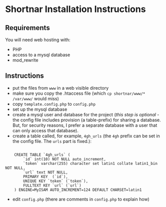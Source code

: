 # Shortnar Installation Instructions

## Requirements

You will need web hosting with: 

* PHP
* access to a mysql database
* mod_rewrite

## Instructions

* put the files from `www` in a web visible directory
 * make sure you copy the .htaccess file (which `cp shortnar/www/* /var/www/` would miss)
* copy `template.config.php` to `config.php`
* set up the mysql database
 * create a mysql user and database for the project (*this step is optional* - the config file includes provision (a table-prefix) for sharing a database.  But, for security reasons, I prefer a separate database with a user that can only access that database).
 * create a table called, for example, `4gh_urls` (the `4gh` prefix can be set in the config file. The `urls` part is fixed.):
<pre><code>
    CREATE TABLE `4gh_urls` (
    	`id` int(10) NOT NULL auto_increment,
    	`token` varchar(255) character set latin1 collate latin1_bin NOT NULL,
    	`url` text NOT NULL,
    	PRIMARY KEY  (`id`),
    	UNIQUE KEY `token` (`token`),
    	FULLTEXT KEY `url` (`url`)
    ) ENGINE=MyISAM AUTO_INCREMENT=124 DEFAULT CHARSET=latin1
</code></pre>
* edit `config.php` (there are comments in `config.php` to explain how)
